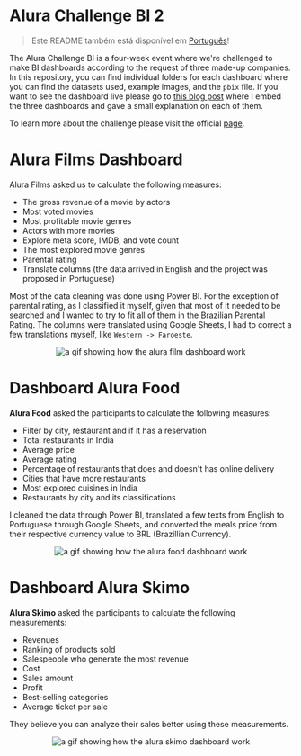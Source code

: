 # Alura Challenge BI 2

> Este README também está disponível em [Português](https://github.com/devmedeiros/Alura-Challenge-BI-2/blob/main/README_pt.md)!

The Alura Challenge BI is a four-week event where we're challenged to make BI dashboards according to the request of three made-up companies. In this repository, you can find individual folders for each dashboard where you can find the datasets used, example images, and the `pbix` file. If you want to see the dashboard live please go to [this blog post](https://devmedeiros.com/post/alura-challenge-bi-2/) where I embed the three dashboards and gave a small explanation on each of them.

To learn more about the challenge please visit the official [page](https://www.alura.com.br/challenges/bi-2?host=https://cursos.alura.com.br).

# Alura Films Dashboard

Alura Films asked us to calculate the following measures:

- The gross revenue of a movie by actors
- Most voted movies
- Most profitable movie genres
- Actors with more movies
- Explore meta score, IMDB, and vote count
- The most explored movie genres
- Parental rating
- Translate columns (the data arrived in English and the project was proposed in Portuguese)

Most of the data cleaning was done using Power BI. For the exception of parental rating, as I classified it myself, given that most of it needed to be searched and I wanted to try to fit all of them in the Brazilian Parental Rating. The columns were translated using Google Sheets, I had to correct a few translations myself, like `Western -> Faroeste`.

<p align="center">
  <img src="https://user-images.githubusercontent.com/33239902/176896739-26bf78ef-980f-494b-b9a3-aeb596f46d03.gif" alt="a gif showing how the alura film dashboard work">
</p>

# Dashboard Alura Food

**Alura Food** asked the participants to calculate the following measures:

- Filter by city, restaurant and if it has a reservation
- Total restaurants in India
- Average price
- Average rating
- Percentage of restaurants that does and doesn't has online delivery
- Cities that have more restaurants
- Most explored cuisines in India
- Restaurants by city and its classifications

I cleaned the data through Power BI, translated a few texts from English to Portuguese through Google Sheets, and converted the meals price from their respective currency value to BRL (Brazillian Currency).

<p align="center">
  <img src="https://user-images.githubusercontent.com/33239902/176906617-80e0a1c3-3b3a-4f26-9ee1-2747ba1e00e1.gif" alt="a gif showing how the alura food dashboard work">
</p>

# Dashboard Alura Skimo

**Alura Skimo** asked the participants to calculate the following measurements:

- Revenues
- Ranking of products sold
- Salespeople who generate the most revenue
- Cost
- Sales amount
- Profit
- Best-selling categories
- Average ticket per sale

They believe you can analyze their sales better using these measurements.

<p align="center">
  <img src="https://user-images.githubusercontent.com/33239902/176907407-32c95cf4-b6c2-4752-9c85-dab3cf2d8bcf.gif" alt="a gif showing how the alura skimo dashboard work">
</p>
